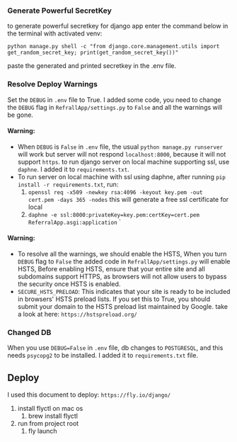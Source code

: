 ### Generate Powerful SecretKey
to generate powerful secretkey for django app enter the command below in the terminal with activated venv:

`python manage.py shell -c "from django.core.management.utils import get_random_secret_key; print(get_random_secret_key())"`

paste the generated and printed secretkey in the .env file.

### Resolve Deploy Warnings
Set the `DEBUG` in `.env` file to True.
I added some code, you need to change the `DEBUG` flag in `RefrallApp/settings.py` to `False` and all the warnings will be gone.

#### Warning:
- When `DEBUG` is `False` in `.env` file, the usual `python manage.py runserver` will work but server will not respond `localhost:8000`, because it will not support `https`. to run django server on local machine supporting ssl, use `daphne`. I added it to `requirements.txt`.
- To run server on local machine with ssl using daphne, after running `pip install -r requirements.txt`, run:
    1. `openssl req -x509 -newkey rsa:4096 -keyout key.pem -out cert.pem -days 365 -nodes` this will generate a free ssl certificate for local
    2. `daphne -e ssl:8000:privateKey=key.pem:certKey=cert.pem ReferralApp.asgi:application`
`


#### Warning:
- To resolve all the warnings, we should enable the HSTS, When you turn `DEBUG` flag to `False` the added code in `RefrallApp/settings.py` will enable HSTS,
Before enabling HSTS, ensure that your entire site and all subdomains support HTTPS, as browsers will not allow users to bypass the security once HSTS is enabled.
- `SECURE_HSTS_PRELOAD`: This indicates that your site is ready to be included in browsers' HSTS preload lists. If you set this to True, you should submit your domain to the HSTS preload list maintained by Google. take a look at here: `https://hstspreload.org/`


### Changed DB
When you use `DEBUG=False` in `.env` file, db changes to `POSTGRESQL`, and this needs `psycopg2` to be installed. I added it to `requirements.txt` file.

## Deploy
I used this document to deploy:
`https://fly.io/django/`
1. install flyctl on mac os
   1. brew install flyctl
2. run from project root
   1. fly launch
